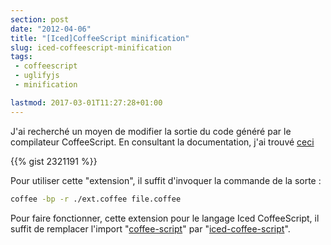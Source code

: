 ```yaml
---
section: post
date: "2012-04-06"
title: "[Iced]CoffeeScript minification"
slug: iced-coffeescript-minification
tags:
 - coffeescript
 - uglifyjs
 - minification

lastmod: 2017-03-01T11:27:28+01:00
---
```


J'ai recherché un moyen de modifier la sortie du code généré par le compilateur CoffeeScript. En consultant la documentation, j'ai trouvé [ceci](https://github.com/jashkenas/coffee-script/wiki/%5BExtensibility%5D-Hooking-into-the-Command-Line-Compiler)

{{% gist 2321191 %}}

Pour utiliser cette "extension", il suffit d'invoquer la commande de la sorte :

```bash
coffee -bp -r ./ext.coffee file.coffee
```

Pour faire fonctionner, cette extension pour le langage Iced CoffeeScript, il suffit de remplacer l'import "[coffee-script](http://coffeescript.org/)" par "[iced-coffee-script](http://maxtaco.github.com/coffee-script/)".
